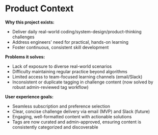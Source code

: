 # Product Context

**Why this project exists:**

- Deliver daily real-world coding/system-design/product-thinking challenges
- Address engineers' need for practical, hands-on learning
- Foster continuous, consistent skill development

**Problems it solves:**

- Lack of exposure to diverse real-world scenarios
- Difficulty maintaining regular practice beyond algorithms
- Limited access to team-focused learning channels (email/Slack)
- Inconsistent or duplicate tagging in challenge content (now solved by robust admin-reviewed tag workflow)

**User experience goals:**

- Seamless subscription and preference selection
- Clear, concise challenge delivery via email (MVP) and Slack (future)
- Engaging, well-formatted content with actionable solutions
- Tags are now curated and admin-approved, ensuring content is consistently categorized and discoverable
